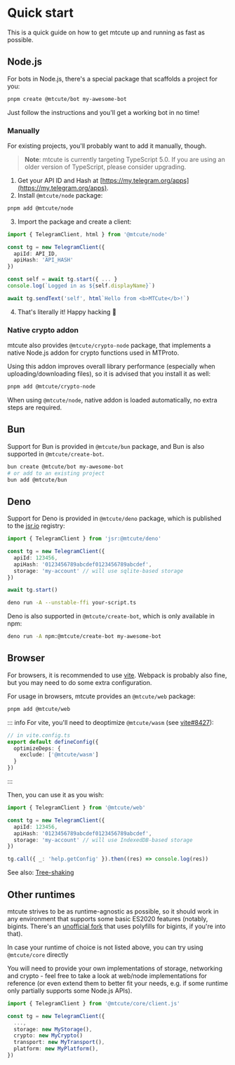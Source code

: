 # Quick start

This is a quick guide on how to get mtcute up and running as fast as possible.

## Node.js

For bots in Node.js, there's a special package that scaffolds a project for you:

```bash
pnpm create @mtcute/bot my-awesome-bot
```

Just follow the instructions and you'll get a working bot in no time!

### Manually

For existing projects, you'll probably want to add it manually, though.

> **Note**: mtcute is currently targeting TypeScript 5.0. 
> If you are using an older version of TypeScript, please consider upgrading.

1. Get your API ID and Hash at
   [https://my.telegram.org/apps](https://my.telegram.org/apps).
2. Install `@mtcute/node` package:

```bash
pnpm add @mtcute/node
```

3. Import the package and create a client:

```ts
import { TelegramClient, html } from '@mtcute/node'

const tg = new TelegramClient({
  apiId: API_ID,
  apiHash: 'API_HASH'
})

const self = await tg.start({ ... }
console.log(`Logged in as ${self.displayName}`)

await tg.sendText('self', html`Hello from <b>MTCute</b>!`)
```
4. That's literally it! Happy hacking 🚀

### Native crypto addon
mtcute also provides `@mtcute/crypto-node` package, that implements
a native Node.js addon for crypto functions used in MTProto.

Using this addon improves overall library performance (especially when uploading/downloading files), 
so it is advised that you install it as well:

```bash
pnpm add @mtcute/crypto-node
```

When using `@mtcute/node`, native addon is loaded automatically,
no extra steps are required.

## Bun

Support for Bun is provided in `@mtcute/bun` package, and
Bun is also supported in `@mtcute/create-bot`.

```bash
bun create @mtcute/bot my-awesome-bot
# or add to an existing project
bun add @mtcute/bun
```

## Deno

Support for Deno is provided in `@mtcute/deno` package, which is published
to the [jsr.io](https://jsr.io) registry:

```ts
import { TelegramClient } from 'jsr:@mtcute/deno'

const tg = new TelegramClient({
  apiId: 123456,
  apiHash: '0123456789abcdef0123456789abcdef',
  storage: 'my-account' // will use sqlite-based storage
})

await tg.start()
```

```bash
deno run -A --unstable-ffi your-script.ts
```

Deno is also supported in `@mtcute/create-bot`, which is only available in npm:

```bash
deno run -A npm:@mtcute/create-bot my-awesome-bot
```

## Browser

For browsers, it is recommended to use [vite](https://vitejs.dev). 
Webpack is probably also fine, but you may need to do some extra configuration.

For usage in browsers, mtcute provides an `@mtcute/web` package:

```bash
pnpm add @mtcute/web
```

::: info
For vite, you'll need to deoptimize `@mtcute/wasm` (see [vite#8427](https://github.com/vitejs/vite/issues/8427)):
```ts
// in vite.config.ts
export default defineConfig({
  optimizeDeps: {
    exclude: ['@mtcute/wasm']
  }
})
```
:::

Then, you can use it as you wish:

```ts
import { TelegramClient } from '@mtcute/web'

const tg = new TelegramClient({
  apiId: 123456,
  apiHash: '0123456789abcdef0123456789abcdef',
  storage: 'my-account' // will use IndexedDB-based storage
})

tg.call({ _: 'help.getConfig' }).then((res) => console.log(res))
```

See also: [Tree-shaking](/guide/advanced/treeshaking.md)

## Other runtimes

mtcute strives to be as runtime-agnostic as possible, so it should work in any environment that supports some basic ES2020 features (notably, bigints. There's an [unofficial fork](https://github.com/cyan-2048/mtcute) that uses polyfills for bigints, if you're into that).

In case your runtime of choice is not listed above, you can try using `@mtcute/core` directly

You will need to provide your own implementations of storage, networking and crypto - feel free to take a look at web/node implementations for reference (or even extend them to better fit your needs, e.g. if some runtime only partially supports some Node.js APIs).

```ts
import { TelegramClient } from '@mtcute/core/client.js'

const tg = new TelegramClient({
  ...,
  storage: new MyStorage(),
  crypto: new MyCrypto()
  transport: new MyTransport(),
  platform: new MyPlatform(),
})
```
